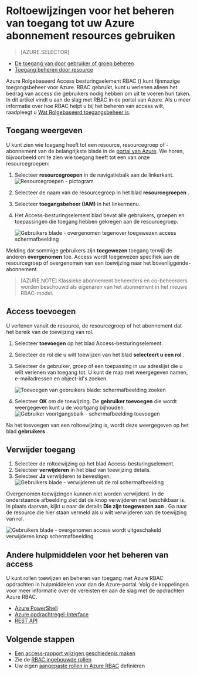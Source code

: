 <properties
    pageTitle="Rolgebaseerd toegangsbeheer gebruiken in de portal van Azure | Microsoft Azure"
    description="In access management aan de slag met toegangsbeheer op basis van rollen in de Portal Azure. Gebruik roltoewijzingen machtigingen toewijzen aan uw resources."
    services="active-directory"
    documentationCenter=""
    authors="kgremban"
    manager="femila"
    editor=""/>

<tags
    ms.service="active-directory"
    ms.devlang="na"
    ms.topic="get-started-article"
    ms.tgt_pltfrm="na"
    ms.workload="identity"
    ms.date="10/10/2016"
    ms.author="kgremban"/>

# <a name="use-role-assignments-to-manage-access-to-your-azure-subscription-resources"></a>Roltoewijzingen voor het beheren van toegang tot uw Azure abonnement resources gebruiken

> [AZURE.SELECTOR]
- [De toegang van door gebruiker of groep beheren](role-based-access-control-manage-assignments.md)
- [Toegang beheren door resource](role-based-access-control-configure.md)

Azure Rolgebaseerd Access besturingselement RBAC () kunt fijnmazige toegangsbeheer voor Azure. RBAC gebruikt, kunt u verlenen alleen het bedrag van access die gebruikers nodig hebben om uit te voeren hun taken. In dit artikel vindt u aan de slag met RBAC in de portal van Azure. Als u meer informatie over hoe RBAC helpt u bij het beheren van access wilt, raadpleegt u [Wat Rolgebaseerd toegangsbeheer is](role-based-access-control-what-is.md).

## <a name="view-access"></a>Toegang weergeven
U kunt zien wie toegang heeft tot een resource, resourcegroep of -abonnement van de belangrijkste blade in de [portal van Azure](https://portal.azure.com). We horen, bijvoorbeeld om te zien wie toegang heeft tot een van onze resourcegroepen:

1. Selecteer **resourcegroepen** in de navigatiebalk aan de linkerkant.  
    ![Resourcegroepen - pictogram](./media/role-based-access-control-configure/resourcegroups_icon.png)
2. Selecteer de naam van de resourcegroep in het blad **resourcegroepen** .
3. Selecteer **toegangsbeheer (IAM)** in het linkermenu.  
4. Het Access-besturingselement blad bevat alle gebruikers, groepen en toepassingen die toegang hebben gekregen aan de resourcegroep.  

    ![Gebruikers blade - overgenomen tegenover toegewezen access schermafbeelding](./media/role-based-access-control-configure/view-access.png)

Melding dat sommige gebruikers zijn **toegewezen** toegang terwijl de anderen **overgenomen** toe. Access wordt toegewezen specifiek aan de resourcegroep of overgenomen van een toewijzing naar het bovenliggende-abonnement.

> [AZURE.NOTE] Klassieke abonnement beheerders en co-beheerders worden beschouwd als eigenaren van het abonnement in het nieuwe RBAC-model.


## <a name="add-access"></a>Access toevoegen
U verlenen vanuit de resource, de resourcegroep of het abonnement dat het bereik van de toewijzing van rol.

1. Selecteer **toevoegen** op het blad Access-besturingselement.  
2. Selecteer de rol die u wilt toewijzen van het blad **selecteert u een rol** .
3. Selecteer de gebruiker, groep of een toepassing in uw adreslijst die u wilt verlenen van toegang tot. U kunt de map met weergegeven namen, e-mailadressen en object-id's zoeken.  

    ![Toevoegen van gebruikers blade: schermafbeelding zoeken](./media/role-based-access-control-configure/grant-access2.png)

4. Selecteer **OK** om de toewijzing. De **gebruiker toevoegen** die wordt weergegeven kunt u de voortgang bijhouden.  
    ![Gebruiker voortgangsbalk - schermafbeelding toevoegen](./media/role-based-access-control-configure/addinguser_popup.png)

Na het toevoegen van een roltoewijzing is, wordt deze weergegeven op het blad **gebruikers** .

## <a name="remove-access"></a>Verwijder toegang

1. Selecteer de roltoewijzing op het blad Access-besturingselement.
2. Selecteer **verwijderen** in het blad van toewijzing details.  
3. Selecteer **Ja** verwijderen te bevestigen.  
    ![Gebruikers blade - verwijderen uit de rol schermafbeelding](./media/role-based-access-control-configure/remove-access1.png)

Overgenomen toewijzingen kunnen niet worden verwijderd. In de onderstaande afbeelding ziet dat de knop verwijderen niet beschikbaar is. In plaats daarvan, kijkt u naar de details **Die zijn toegewezen aan** . Ga naar de resource die hier staan vermeld als u wilt verwijderen van de toewijzing van rol.

![Gebruikers blade - overgenomen access wordt uitgeschakeld verwijderen knop schermafbeelding](./media/role-based-access-control-configure/remove-access2.png)

## <a name="other-tools-to-manage-access"></a>Andere hulpmiddelen voor het beheren van access
U kunt rollen toewijzen en beheren van toegang met Azure RBAC opdrachten in hulpmiddelen voor dan de Azure-portal.  Volg de koppelingen voor meer informatie over de vereisten en aan de slag met de opdrachten Azure RBAC.

- [Azure PowerShell](role-based-access-control-manage-access-powershell.md)
- [Azure opdrachtregel-Interface](role-based-access-control-manage-access-azure-cli.md)
- [REST API](role-based-access-control-manage-access-rest.md)

## <a name="next-steps"></a>Volgende stappen
- [Een access-rapport wijzigen geschiedenis maken](role-based-access-control-access-change-history-report.md)
- Zie de [RBAC ingebouwde rollen](role-based-access-built-in-roles.md)
- Uw eigen [aangepaste rollen in Azure RBAC](role-based-access-control-custom-roles.md) definiëren
